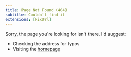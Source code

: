 ```yaml
---
title: Page Not Found (404)
subtitle: Couldn’t find it
extensions: [FixUrl]
---
```


Sorry, the page you're looking for isn't there. I'd suggest:

* Checking the address for typos
* Visiting the [homepage](/)
